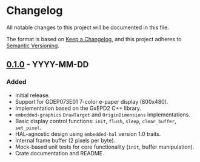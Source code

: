 # Changelog

All notable changes to this project will be documented in this file.

The format is based on [Keep a Changelog](https://keepachangelog.com/en/1.0.0/),
and this project adheres to [Semantic Versioning](https://semver.org/spec/v2.0.0.html).

## [0.1.0] - YYYY-MM-DD

### Added

*   Initial release.
*   Support for GDEP073E01 7-color e-paper display (800x480).
*   Implementation based on the GxEPD2 C++ library.
*   `embedded-graphics` `DrawTarget` and `OriginDimensions` implementations.
*   Basic display control functions: `init`, `flush`, `sleep`, `clear_buffer`, `set_pixel`.
*   HAL-agnostic design using `embedded-hal` version 1.0 traits.
*   Internal frame buffer (2 pixels per byte).
*   Mock-based unit tests for core functionality (`init`, buffer manipulation).
*   Crate documentation and README.

[0.1.0]: https://github.com/xandronak/gdep073e01/releases/tag/v0.1.0 